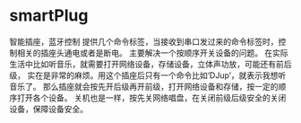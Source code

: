 # smartPlug
智能插座，蓝牙控制
提供几个命令标签，当接收到串口发过来的命令标签时，控制相关的插座头通电或者是断电。
主要解决一个按顺序开关设备的问题。
在实际生活中比如听音乐，就需要打开网络设备，存储设备，立体声功放，可能还有前后级，
实在是非常的麻烦。用这个插座后只有一个命令比如‘DJup’，就表示我想听音乐了。
那么插座就会按先开后级再开前级，打开网络设备和存储，按一定的顺序打开各个设备。
关机也是一样，按先关网络唱盘，在关闭前级后级安全的关闭设备，保障设备安全。
